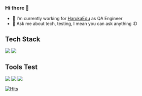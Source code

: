 ### Hi there 👋 
- 🔭 I’m currently working for [HarukaEdu](https://harukaedu.com/) as QA Engineer
- 💬 Ask me about tech, testing, I mean you can ask anything :D

## Tech Stack

![](https://img.shields.io/badge/-Java-informational?style=flat&logo=java&logoColor=white&color=red)
![](https://img.shields.io/badge/-Groovy-informational?style=flat&logo=groovy&logoColor=white&color=blue)

## Tools Test

![](https://img.shields.io/badge/-Selenium-informational?style=flat&logo=selenium&logoColor=white&color=lightgrey)
![](https://img.shields.io/badge/-Katalon-informational?style=flat&logo=katalon-studio&logoColor=white&color=success)
![](https://img.shields.io/badge/-Cucumber-informational?style=flat&logo=cucumber&logoColor=white&color=success)

[![Hits](https://hits.seeyoufarm.com/api/count/incr/badge.svg?url=https%3A%2F%2Fgithub.com%2Fpandurijal%2Fhit-counter&count_bg=%2379C83D&title_bg=%23555555&icon=&icon_color=%23E7E7E7&title=Visited&edge_flat=false)](https://hits.seeyoufarm.com)

<!--
**pempekriting/pempekriting** is a ✨ _special_ ✨ repository because its `README.md` (this file) appears on your GitHub profile.

Here are some ideas to get you started:

- 🔭 I’m currently working on ...
- 🌱 I’m currently learning ...
- 👯 I’m looking to collaborate on ...
- 🤔 I’m looking for help with ...
- 💬 Ask me about ...
- 📫 How to reach me: ...
- 😄 Pronouns: ...
- ⚡ Fun fact: ...
-->
